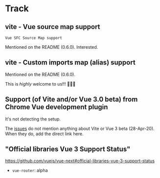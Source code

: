 # Track

## vite - Vue source map support

```
Vue SFC Source Map support
```

Mentioned on the README (0.6.0). Interested.

## vite - Custom imports map (alias) support

Mentioned on the README (0.6.0). 

This is *highly* welcome to us!!! 🎉🎊🍬

## Support (of Vite and/or Vue 3.0 beta) from Chrome Vue development plugin

It's not detecting the setup.

The [issues](https://github.com/vuejs/vue-devtools/issues) do not mention anything about Vite or Vue 3 beta (28-Apr-20). When they do, add the direct link here.



## "Official libraries Vue 3 Support Status" 

https://github.com/vuejs/vue-next#official-libraries-vue-3-support-status

- `vue-router`: alpha




